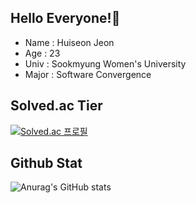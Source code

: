 ## Hello Everyone!:raised_hands:

* Name : Huiseon Jeon
* Age : 23
* Univ : Sookmyung Women's University
* Major : Software Convergence


## Solved.ac Tier
[![Solved.ac 프로필](http://mazassumnida.wtf/api/v2/generate_badge?boj=jackie032)](https://solved.ac/jackie032)

## Github Stat
![Anurag's GitHub stats](https://github-readme-stats.vercel.app/api?username=huiseon37&&show_icons=true&theme=dracula)
